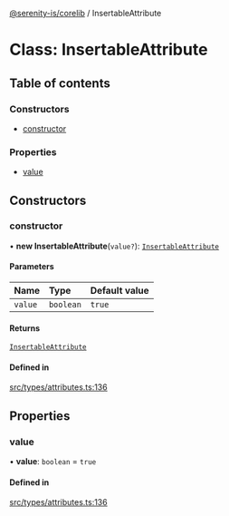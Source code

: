 [@serenity-is/corelib](../README.md) / InsertableAttribute

# Class: InsertableAttribute

## Table of contents

### Constructors

- [constructor](InsertableAttribute.md#constructor)

### Properties

- [value](InsertableAttribute.md#value)

## Constructors

### constructor

• **new InsertableAttribute**(`value?`): [`InsertableAttribute`](InsertableAttribute.md)

#### Parameters

| Name | Type | Default value |
| :------ | :------ | :------ |
| `value` | `boolean` | `true` |

#### Returns

[`InsertableAttribute`](InsertableAttribute.md)

#### Defined in

[src/types/attributes.ts:136](https://github.com/serenity-is/serenity/blob/master/packages/corelib/src/types/attributes.ts#L136)

## Properties

### value

• **value**: `boolean` = `true`

#### Defined in

[src/types/attributes.ts:136](https://github.com/serenity-is/serenity/blob/master/packages/corelib/src/types/attributes.ts#L136)

